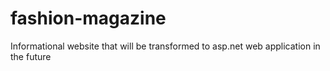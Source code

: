 # fashion-magazine
Informational website that will be transformed to asp.net web application in the future
